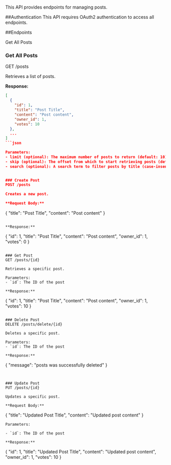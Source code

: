 # 

This API provides endpoints for managing posts.

##Authentication
This API requires OAuth2 authentication to access all endpoints.

##Endpoints

Get All Posts

### Get All Posts
GET /posts

Retrieves a list of posts.

**Response:**
```json
[
  {
    "id": 1,
    "title": "Post Title",
    "content": "Post content",
    "owner_id": 1,
    "votes": 10
  },
  ...
]
```json

Parameters:
- limit (optional): The maximum number of posts to return (default: 10)
- skip (optional): The offset from which to start retrieving posts (default: 0)
- search (optional): A search term to filter posts by title (case-insensitive)


### Create Post
POST /posts

Creates a new post.

**Request Body:**
```
{
  "title": "Post Title",
  "content": "Post content"
}

```

**Response:**
```
{
  "id": 1,
  "title": "Post Title",
  "content": "Post content",
  "owner_id": 1,
  "votes": 0
}

```

### Get Post
GET /posts/{id}

Retrieves a specific post.

Parameters:
- `id`: The ID of the post

**Response:**
```
{
  "id": 1,
  "title": "Post Title",
  "content": "Post content",
  "owner_id": 1,
  "votes": 10
}

```

### Delete Post
DELETE /posts/delete/{id}

Deletes a specific post.

Parameters:
- `id`: The ID of the post

**Response:**
```
{
  "message": "posts was successfully deleted"
}
```


### Update Post
PUT /posts/{id}

Updates a specific post.

**Request Body:**
```
{
  "title": "Updated Post Title",
  "content": "Updated post content"
}
```
Parameters:

- `id`: The ID of the post

**Response:**
```
{
  "id": 1,
  "title": "Updated Post Title",
  "content": "Updated post content",
  "owner_id": 1,
  "votes": 10
}
```